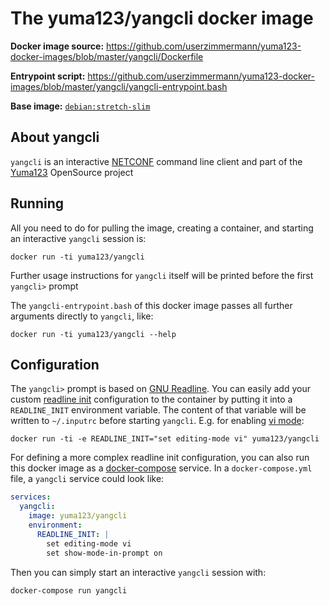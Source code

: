 # The yuma123/yangcli docker image

**Docker image source:** https://github.com/userzimmermann/yuma123-docker-images/blob/master/yangcli/Dockerfile

**Entrypoint script:** https://github.com/userzimmermann/yuma123-docker-images/blob/master/yangcli/yangcli-entrypoint.bash

**Base image:** [`debian:stretch-slim`][base]

[base]: https://hub.docker.com/r/library/debian

## About yangcli

`yangcli` is an interactive [NETCONF][netconf] command line client and part of the [Yuma123][yuma123] OpenSource project

[netconf]: https://en.wikipedia.org/wiki/NETCONF

[yuma123]: http://yuma123.org

## Running

All you need to do for pulling the image, creating a container, and starting an interactive `yangcli` session is:

```console
docker run -ti yuma123/yangcli
```

Further usage instructions for `yangcli` itself will be printed before the first `yangcli>` prompt

The `yangcli-entrypoint.bash` of this docker image passes all further arguments directly to `yangcli`, like:

```console
docker run -ti yuma123/yangcli --help
```

## Configuration

The `yangcli>` prompt is based on [GNU Readline][readline]. You can easily add your custom [readline init] configuration to the container by putting it into a `READLINE_INIT` environment variable. The content of that variable will be written to `~/.inputrc` before starting `yangcli`. E.g. for enabling [vi mode]:

[readline]: https://tiswww.case.edu/php/chet/readline/rltop.html

[readline init]: https://tiswww.case.edu/php/chet/readline/readline.html#SEC10

[vi mode]: https://tiswww.case.edu/php/chet/readline/readline.html#SEC22

```console
docker run -ti -e READLINE_INIT="set editing-mode vi" yuma123/yangcli
```

For defining a more complex readline init configuration, you can also run this docker image as a [docker-compose] service. In a `docker-compose.yml` file, a `yangcli` service could look like:

[docker-compose]: https://docs.docker.com/compose/

```yaml
services:
  yangcli:
    image: yuma123/yangcli
    environment:
      READLINE_INIT: |
        set editing-mode vi
        set show-mode-in-prompt on
```

Then you can simply start an interactive `yangcli` session with:

```console
docker-compose run yangcli
```
